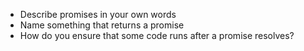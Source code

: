 * Describe promises in your own words
* Name something that returns a promise
* How do you ensure that some code runs after a promise resolves?

